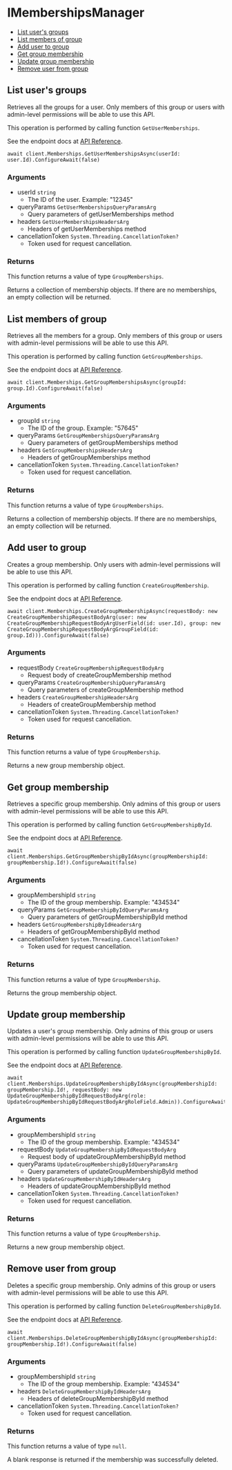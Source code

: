 # IMembershipsManager


- [List user's groups](#list-users-groups)
- [List members of group](#list-members-of-group)
- [Add user to group](#add-user-to-group)
- [Get group membership](#get-group-membership)
- [Update group membership](#update-group-membership)
- [Remove user from group](#remove-user-from-group)

## List user's groups

Retrieves all the groups for a user. Only members of this
group or users with admin-level permissions will be able to
use this API.

This operation is performed by calling function `GetUserMemberships`.

See the endpoint docs at
[API Reference](https://developer.box.com/reference/get-users-id-memberships/).

<!-- sample get_users_id_memberships -->
```
await client.Memberships.GetUserMembershipsAsync(userId: user.Id).ConfigureAwait(false)
```

### Arguments

- userId `string`
  - The ID of the user. Example: "12345"
- queryParams `GetUserMembershipsQueryParamsArg`
  - Query parameters of getUserMemberships method
- headers `GetUserMembershipsHeadersArg`
  - Headers of getUserMemberships method
- cancellationToken `System.Threading.CancellationToken?`
  - Token used for request cancellation.


### Returns

This function returns a value of type `GroupMemberships`.

Returns a collection of membership objects. If there are no
memberships, an empty collection will be returned.


## List members of group

Retrieves all the members for a group. Only members of this
group or users with admin-level permissions will be able to
use this API.

This operation is performed by calling function `GetGroupMemberships`.

See the endpoint docs at
[API Reference](https://developer.box.com/reference/get-groups-id-memberships/).

<!-- sample get_groups_id_memberships -->
```
await client.Memberships.GetGroupMembershipsAsync(groupId: group.Id).ConfigureAwait(false)
```

### Arguments

- groupId `string`
  - The ID of the group. Example: "57645"
- queryParams `GetGroupMembershipsQueryParamsArg`
  - Query parameters of getGroupMemberships method
- headers `GetGroupMembershipsHeadersArg`
  - Headers of getGroupMemberships method
- cancellationToken `System.Threading.CancellationToken?`
  - Token used for request cancellation.


### Returns

This function returns a value of type `GroupMemberships`.

Returns a collection of membership objects. If there are no
memberships, an empty collection will be returned.


## Add user to group

Creates a group membership. Only users with
admin-level permissions will be able to use this API.

This operation is performed by calling function `CreateGroupMembership`.

See the endpoint docs at
[API Reference](https://developer.box.com/reference/post-group-memberships/).

<!-- sample post_group_memberships -->
```
await client.Memberships.CreateGroupMembershipAsync(requestBody: new CreateGroupMembershipRequestBodyArg(user: new CreateGroupMembershipRequestBodyArgUserField(id: user.Id), group: new CreateGroupMembershipRequestBodyArgGroupField(id: group.Id))).ConfigureAwait(false)
```

### Arguments

- requestBody `CreateGroupMembershipRequestBodyArg`
  - Request body of createGroupMembership method
- queryParams `CreateGroupMembershipQueryParamsArg`
  - Query parameters of createGroupMembership method
- headers `CreateGroupMembershipHeadersArg`
  - Headers of createGroupMembership method
- cancellationToken `System.Threading.CancellationToken?`
  - Token used for request cancellation.


### Returns

This function returns a value of type `GroupMembership`.

Returns a new group membership object.


## Get group membership

Retrieves a specific group membership. Only admins of this
group or users with admin-level permissions will be able to
use this API.

This operation is performed by calling function `GetGroupMembershipById`.

See the endpoint docs at
[API Reference](https://developer.box.com/reference/get-group-memberships-id/).

<!-- sample get_group_memberships_id -->
```
await client.Memberships.GetGroupMembershipByIdAsync(groupMembershipId: groupMembership.Id!).ConfigureAwait(false)
```

### Arguments

- groupMembershipId `string`
  - The ID of the group membership. Example: "434534"
- queryParams `GetGroupMembershipByIdQueryParamsArg`
  - Query parameters of getGroupMembershipById method
- headers `GetGroupMembershipByIdHeadersArg`
  - Headers of getGroupMembershipById method
- cancellationToken `System.Threading.CancellationToken?`
  - Token used for request cancellation.


### Returns

This function returns a value of type `GroupMembership`.

Returns the group membership object.


## Update group membership

Updates a user's group membership. Only admins of this
group or users with admin-level permissions will be able to
use this API.

This operation is performed by calling function `UpdateGroupMembershipById`.

See the endpoint docs at
[API Reference](https://developer.box.com/reference/put-group-memberships-id/).

<!-- sample put_group_memberships_id -->
```
await client.Memberships.UpdateGroupMembershipByIdAsync(groupMembershipId: groupMembership.Id!, requestBody: new UpdateGroupMembershipByIdRequestBodyArg(role: UpdateGroupMembershipByIdRequestBodyArgRoleField.Admin)).ConfigureAwait(false)
```

### Arguments

- groupMembershipId `string`
  - The ID of the group membership. Example: "434534"
- requestBody `UpdateGroupMembershipByIdRequestBodyArg`
  - Request body of updateGroupMembershipById method
- queryParams `UpdateGroupMembershipByIdQueryParamsArg`
  - Query parameters of updateGroupMembershipById method
- headers `UpdateGroupMembershipByIdHeadersArg`
  - Headers of updateGroupMembershipById method
- cancellationToken `System.Threading.CancellationToken?`
  - Token used for request cancellation.


### Returns

This function returns a value of type `GroupMembership`.

Returns a new group membership object.


## Remove user from group

Deletes a specific group membership. Only admins of this
group or users with admin-level permissions will be able to
use this API.

This operation is performed by calling function `DeleteGroupMembershipById`.

See the endpoint docs at
[API Reference](https://developer.box.com/reference/delete-group-memberships-id/).

<!-- sample delete_group_memberships_id -->
```
await client.Memberships.DeleteGroupMembershipByIdAsync(groupMembershipId: groupMembership.Id!).ConfigureAwait(false)
```

### Arguments

- groupMembershipId `string`
  - The ID of the group membership. Example: "434534"
- headers `DeleteGroupMembershipByIdHeadersArg`
  - Headers of deleteGroupMembershipById method
- cancellationToken `System.Threading.CancellationToken?`
  - Token used for request cancellation.


### Returns

This function returns a value of type `null`.

A blank response is returned if the membership was
successfully deleted.


